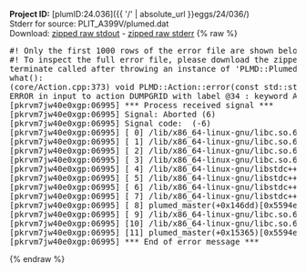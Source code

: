 **Project ID:** [plumID:24.036]({{ '/' | absolute_url }}eggs/24/036/)  
Stderr for source:  PLIT_A399V/plumed.dat   
Download: [zipped raw stdout](plumed.dat.plumed_master.stdout.txt.zip) - [zipped raw stderr](plumed.dat.plumed_master.stderr.txt.zip) 
{% raw %}
<pre>
#! Only the first 1000 rows of the error file are shown below
#! To inspect the full error file, please download the zipped raw stderr file above
terminate called after throwing an instance of 'PLMD::Plumed::ExceptionError'
what():
(core/Action.cpp:373) void PLMD::Action::error(const std::string&) const
ERROR in input to action DUMPGRID with label @34 : keyword ARG is compulsory for this action
[pkrvm7jw40e0xgp:06995] *** Process received signal ***
[pkrvm7jw40e0xgp:06995] Signal: Aborted (6)
[pkrvm7jw40e0xgp:06995] Signal code:  (-6)
[pkrvm7jw40e0xgp:06995] [ 0] /lib/x86_64-linux-gnu/libc.so.6(+0x45330)[0x7f3fbda45330]
[pkrvm7jw40e0xgp:06995] [ 1] /lib/x86_64-linux-gnu/libc.so.6(pthread_kill+0x11c)[0x7f3fbda9eb2c]
[pkrvm7jw40e0xgp:06995] [ 2] /lib/x86_64-linux-gnu/libc.so.6(gsignal+0x1e)[0x7f3fbda4527e]
[pkrvm7jw40e0xgp:06995] [ 3] /lib/x86_64-linux-gnu/libc.so.6(abort+0xdf)[0x7f3fbda288ff]
[pkrvm7jw40e0xgp:06995] [ 4] /lib/x86_64-linux-gnu/libstdc++.so.6(+0xa5ff5)[0x7f3fbdea5ff5]
[pkrvm7jw40e0xgp:06995] [ 5] /lib/x86_64-linux-gnu/libstdc++.so.6(+0xbb0da)[0x7f3fbdebb0da]
[pkrvm7jw40e0xgp:06995] [ 6] /lib/x86_64-linux-gnu/libstdc++.so.6(_ZSt10unexpectedv+0x0)[0x7f3fbdea5a55]
[pkrvm7jw40e0xgp:06995] [ 7] /lib/x86_64-linux-gnu/libstdc++.so.6(+0xa5a6f)[0x7f3fbdea5a6f]
[pkrvm7jw40e0xgp:06995] [ 8] plumed_master(+0x146dd)[0x5594e8c216dd]
[pkrvm7jw40e0xgp:06995] [ 9] /lib/x86_64-linux-gnu/libc.so.6(+0x2a1ca)[0x7f3fbda2a1ca]
[pkrvm7jw40e0xgp:06995] [10] /lib/x86_64-linux-gnu/libc.so.6(__libc_start_main+0x8b)[0x7f3fbda2a28b]
[pkrvm7jw40e0xgp:06995] [11] plumed_master(+0x15365)[0x5594e8c22365]
[pkrvm7jw40e0xgp:06995] *** End of error message ***
</pre>
{% endraw %}
